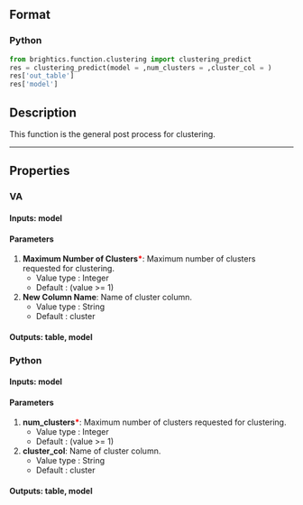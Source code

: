 ## Format
### Python
```python
from brightics.function.clustering import clustering_predict
res = clustering_predict(model = ,num_clusters = ,cluster_col = )
res['out_table']
res['model']
```

## Description
This function is the general post process for clustering.

---

## Properties
### VA
#### Inputs: model

#### Parameters
1. **Maximum Number of Clusters**<b style="color:red">*</b>: Maximum number of clusters requested for clustering.
   - Value type : Integer
   - Default : (value >= 1)
2. **New Column Name**: Name of cluster column.
   - Value type : String
   - Default : cluster

#### Outputs: table, model

### Python
#### Inputs: model

#### Parameters
1. **num_clusters**<b style="color:red">*</b>: Maximum number of clusters requested for clustering.
   - Value type : Integer
   - Default : (value >= 1)
2. **cluster_col**: Name of cluster column.
   - Value type : String
   - Default : cluster

#### Outputs: table, model

